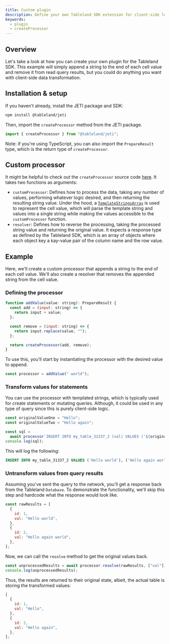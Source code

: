 ```yaml
---
title: Custom plugin
description: Define your own Tableland SDK extension for client-side logic.
keywords:
  - plugin
  - createProcessor
---
```


## Overview

Let's take a look at how you can create your own plugin for the Tableland SDK. This example will simply append a string to the end of each cell value and remove it from read query results, but you could do anything you want with client-side data transformation.

## Installation & setup

If you haven't already, install the JETI package and SDK:

```bash npm2yarn
npm install @tableland/jeti
```

Then, import the `createProcessor` method from the JETI package.

```js
import { createProcessor } from "@tableland/jeti";
```

Note: if you're using TypeScript, you can also import the `PrepareResult` type, which is the return type of `createProcessor`.

## Custom processor

It might be helpful to check out the `createProcessor` source code [here](https://github.com/tablelandnetwork/jeti/blob/main/src/processor.ts). It takes two functions as arguments:

- `customProcessor`: Defines how to process the data, taking any number of values, performing whatever logic desired, and then returning the resulting string value. Under the hood, a [`TemplateStringsArray`](https://microsoft.github.io/PowerBI-JavaScript/interfaces/_node_modules_typedoc_node_modules_typescript_lib_lib_es5_d_.templatestringsarray.html#:~:text=,Indexable%0A%0A%5Bn%3A%20number%5D%3A%20string) is used to represent the cell value, which will parse the template string and values into a single string while making the values accessible to the `customProcessor` function.
- `resolver`: Defines how to reverse the processing, taking the processed string value and returning the original value. It expects a response type as defined by the Tableland SDK, which is an array of objects where each object key a kay-value pair of the column name and the row value.

## Example

Here, we'll create a custom processor that appends a string to the end of each cell value. We'll also create a resolver that removes the appended string from the cell value.

### Defining the processor

```js
function addValue(value: string): PrepareResult {
  const add = (input: string) => {
    return input + value;
  };

  const remove = (input: string) => {
    return input.replace(value, "");
  };

  return createProcessor(add, remove);
}
```

To use this, you'll start by instantiating the processor with the desired value to append.

```js
const processor = addValue(" world");
```

### Transform values for statements

You can use the processor with templated strings, which is typically used for create statements or mutating queries. Although, it could be used in any type of query since this is purely client-side logic.

```js
const originalValueOne = "Hello";
const originalValueTwo = "Hello again";

const sql =
  await processor`INSERT INTO my_table_31337_2 (val) VALUES ('${originalValueOne}'), ('${originalValueTwo}');`;
console.log(sql);
```

This will log the following:

```sql
INSERT INTO my_table_31337_2 VALUES ('Hello world'), ('Hello again world');
```

### Untransform values from query results

Assuming you've sent the query to the network, you'll get a response back from the Tableland `Database`. To demonstrate the functionality, we'll skip this step and hardcode what the response would look like.

```js
const rawResults = [
  {
    id: 1,
    val: "Hello world",
  },
  {
    id: 2,
    val: "Hello again world",
  },
];
```

Now, we can call the `resolve` method to get the original values back.

```js
const unprocessedResults = await processor.resolve(rawResults, ["val"]);
console.log(unprocessedResults);
```

Thus, the results are returned to their original state, albeit, the actual table is storing the transformed values:

```js
[
  {
    id: 1,
    val: "Hello",
  },
  {
    id: 2,
    val: "Hello again",
  },
];
```
